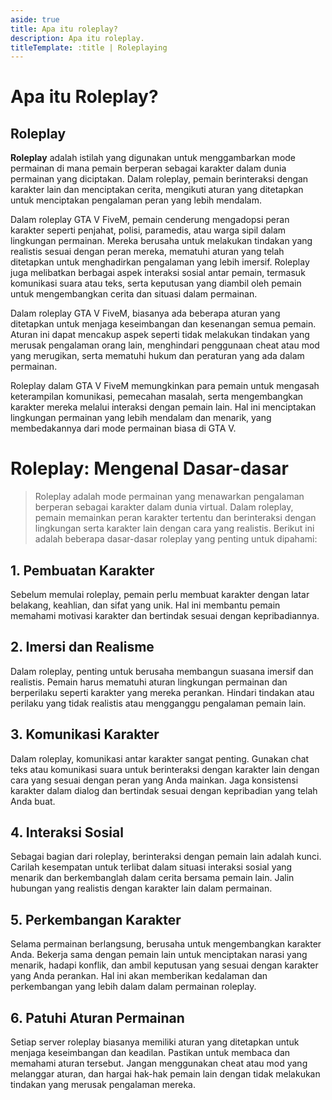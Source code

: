 ```yaml
---
aside: true
title: Apa itu roleplay?
description: Apa itu roleplay.
titleTemplate: :title | Roleplaying
---
```


# Apa itu Roleplay?

## Roleplay

**Roleplay** adalah istilah yang digunakan untuk menggambarkan mode permainan di mana pemain berperan sebagai karakter dalam dunia permainan yang diciptakan. Dalam roleplay, pemain berinteraksi dengan karakter lain dan menciptakan cerita, mengikuti aturan yang ditetapkan untuk menciptakan pengalaman peran yang lebih mendalam.

Dalam roleplay GTA V FiveM, pemain cenderung mengadopsi peran karakter seperti penjahat, polisi, paramedis, atau warga sipil dalam lingkungan permainan. Mereka berusaha untuk melakukan tindakan yang realistis sesuai dengan peran mereka, mematuhi aturan yang telah ditetapkan untuk menghadirkan pengalaman yang lebih imersif. Roleplay juga melibatkan berbagai aspek interaksi sosial antar pemain, termasuk komunikasi suara atau teks, serta keputusan yang diambil oleh pemain untuk mengembangkan cerita dan situasi dalam permainan.

Dalam roleplay GTA V FiveM, biasanya ada beberapa aturan yang ditetapkan untuk menjaga keseimbangan dan kesenangan semua pemain. Aturan ini dapat mencakup aspek seperti tidak melakukan tindakan yang merusak pengalaman orang lain, menghindari penggunaan cheat atau mod yang merugikan, serta mematuhi hukum dan peraturan yang ada dalam permainan.

Roleplay dalam GTA V FiveM memungkinkan para pemain untuk mengasah keterampilan komunikasi, pemecahan masalah, serta mengembangkan karakter mereka melalui interaksi dengan pemain lain. Hal ini menciptakan lingkungan permainan yang lebih mendalam dan menarik, yang membedakannya dari mode permainan biasa di GTA V.

# Roleplay: Mengenal Dasar-dasar

> Roleplay adalah mode permainan yang menawarkan pengalaman berperan sebagai karakter dalam dunia virtual. Dalam roleplay, pemain memainkan peran karakter tertentu dan berinteraksi dengan lingkungan serta karakter lain dengan cara yang realistis. Berikut ini adalah beberapa dasar-dasar roleplay yang penting untuk dipahami:

## 1. Pembuatan Karakter
Sebelum memulai roleplay, pemain perlu membuat karakter dengan latar belakang, keahlian, dan sifat yang unik. Hal ini membantu pemain memahami motivasi karakter dan bertindak sesuai dengan kepribadiannya.

## 2. Imersi dan Realisme
Dalam roleplay, penting untuk berusaha membangun suasana imersif dan realistis. Pemain harus mematuhi aturan lingkungan permainan dan berperilaku seperti karakter yang mereka perankan. Hindari tindakan atau perilaku yang tidak realistis atau mengganggu pengalaman pemain lain.

## 3. Komunikasi Karakter
Dalam roleplay, komunikasi antar karakter sangat penting. Gunakan chat teks atau komunikasi suara untuk berinteraksi dengan karakter lain dengan cara yang sesuai dengan peran yang Anda mainkan. Jaga konsistensi karakter dalam dialog dan bertindak sesuai dengan kepribadian yang telah Anda buat.

## 4. Interaksi Sosial
Sebagai bagian dari roleplay, berinteraksi dengan pemain lain adalah kunci. Carilah kesempatan untuk terlibat dalam situasi interaksi sosial yang menarik dan berkembanglah dalam cerita bersama pemain lain. Jalin hubungan yang realistis dengan karakter lain dalam permainan.

## 5. Perkembangan Karakter
Selama permainan berlangsung, berusaha untuk mengembangkan karakter Anda. Bekerja sama dengan pemain lain untuk menciptakan narasi yang menarik, hadapi konflik, dan ambil keputusan yang sesuai dengan karakter yang Anda perankan. Hal ini akan memberikan kedalaman dan perkembangan yang lebih dalam dalam permainan roleplay.

## 6. Patuhi Aturan Permainan
Setiap server roleplay biasanya memiliki aturan yang ditetapkan untuk menjaga keseimbangan dan keadilan. Pastikan untuk membaca dan memahami aturan tersebut. Jangan menggunakan cheat atau mod yang melanggar aturan, dan hargai hak-hak pemain lain dengan tidak melakukan tindakan yang merusak pengalaman mereka.
